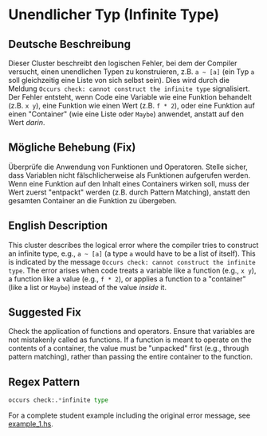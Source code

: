 # Unendlicher Typ (Infinite Type)

## Deutsche Beschreibung
Dieser Cluster beschreibt den logischen Fehler, bei dem der Compiler versucht, einen unendlichen Typen zu konstruieren, z.B. `a ~ [a]` (ein Typ `a` soll gleichzeitig eine Liste von sich selbst sein). Dies wird durch die Meldung `Occurs check: cannot construct the infinite type` signalisiert. Der Fehler entsteht, wenn Code eine Variable wie eine Funktion behandelt (z.B. `x y`), eine Funktion wie einen Wert (z.B. `f * 2`), oder eine Funktion auf einen "Container" (wie eine Liste oder `Maybe`) anwendet, anstatt auf den Wert *darin*.

## Mögliche Behebung (Fix)
Überprüfe die Anwendung von Funktionen und Operatoren. Stelle sicher, dass Variablen nicht fälschlicherweise als Funktionen aufgerufen werden. Wenn eine Funktion auf den Inhalt eines Containers wirken soll, muss der Wert zuerst "entpackt" werden (z.B. durch Pattern Matching), anstatt den gesamten Container an die Funktion zu übergeben.

## English Description
This cluster describes the logical error where the compiler tries to construct an infinite type, e.g., `a ~ [a]` (a type `a` would have to be a list of itself). This is indicated by the message `Occurs check: cannot construct the infinite type`. The error arises when code treats a variable like a function (e.g., `x y`), a function like a value (e.g., `f * 2`), or applies a function to a "container" (like a list or `Maybe`) instead of the value *inside* it.

## Suggested Fix
Check the application of functions and operators. Ensure that variables are not mistakenly called as functions. If a function is meant to operate on the contents of a container, the value must be "unpacked" first (e.g., through pattern matching), rather than passing the entire container to the function.
## Regex Pattern
```python
occurs check:.*infinite type
```

For a complete student example including the original error message, see [example_1.hs](./example_1.hs).
